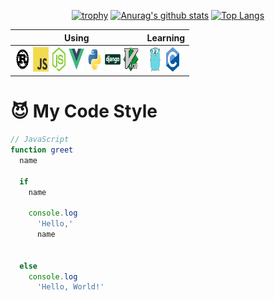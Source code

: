 <p align="center">
  <a href="https://github.com/ryo-ma/github-profile-trophy"><img src="https://github-profile-trophy.vercel.app/?username=spenserblack&theme=gruvbox" alt="trophy"/></a>
  <a href="https://github.com/anuraghazra/github-readme-stats"><img src="https://github-readme-stats.vercel.app/api?username=spenserblack&theme=gruvbox&show_icons=true" height="180" alt="Anurag's github stats"/></a>
  <a href="https://github.com/anuraghazra/github-readme-stats"><img src="https://github-readme-stats.vercel.app/api/top-langs/?username=spenserblack&theme=gruvbox&layout=compact&langs_count=10" height="180" alt="Top Langs"/></a>
</p>

<table align="center">
  <thead>
    <tr>
      <th scope="col">Using</th>
      <th scope="col">Learning</th>
    </tr>
  </thead>
  <tbody>
    <tr>
      <td>
        <img width="25" height="40" alt="Rust" src="https://raw.githubusercontent.com/devicons/devicon/master/icons/rust/rust-plain.svg" />
        <img width="25" height="40" alt="JavaScript" src="https://raw.githubusercontent.com/devicons/devicon/master/icons/javascript/javascript-original.svg" />
        <img width="25" height="40" alt="Node.js" src="https://raw.githubusercontent.com/devicons/devicon/master/icons/nodejs/nodejs-original.svg" />
        <img width="25" height="40" alt="Vue.js" src="https://raw.githubusercontent.com/devicons/devicon/master/icons/vuejs/vuejs-original.svg" />
        <img width="25" height="40" alt="Python" src="https://raw.githubusercontent.com/devicons/devicon/master/icons/python/python-original.svg" />
        <img width="25" height="40" alt="Django" src="https://raw.githubusercontent.com/devicons/devicon/master/icons/django/django-original.svg" />
        <img width="25" height="40" alt="Vim" src="https://raw.githubusercontent.com/devicons/devicon/master/icons/vim/vim-original.svg" />
      </td>
      <td>
        <img width="25" height="40" alt="Go" src="https://raw.githubusercontent.com/devicons/devicon/master/icons/go/go-original.svg" />
        <img width="25" height="40" alt="C" src="https://raw.githubusercontent.com/devicons/devicon/master/icons/c/c-original.svg" />
      </td>
    </tr>
  </tbody>
</table>

<!--
**spenserblack/spenserblack** is a ✨ _special_ ✨ repository because its `README.md` (this file) appears on your GitHub profile.

Here are some ideas to get you started:

- 🔭 I’m currently working on ...
- 🌱 I’m currently learning ...
- 👯 I’m looking to collaborate on ...
- 🤔 I’m looking for help with ...
- 💬 Ask me about ...
- 📫 How to reach me: ...
- 😄 Pronouns: ...
- ⚡ Fun fact: ...
-->

# :smiling_imp: My Code Style

```javascript
// JavaScript
function greet                                                                 (
  name                                                                         )
                                                                               {
  if                                                                           (
    name                                                                       )
                                                                               {
    console.log                                                                (
      'Hello,'                                                                 ,
      name                                                                     )
                                                                               ;
                                                                               }
  else                                                                         {
    console.log                                                                (
      'Hello, World!'                                                          )
                                                                               ;
                                                                               }
                                                                               }
```

[Rust]: https://devicon.dev/devicon.git/icons/rust/rust-plain.svg
[JavaScript]: https://devicon.dev/devicon.git/icons/javascript/javascript-original.svg
[Node.js]: https://devicon.dev/devicon.git/icons/nodejs/nodejs-original.svg
[Vue.js]: https://devicon.dev/devicon.git/icons/vuejs/vuejs-original.svg
[Nuxt.js]: https://simpleicons.org/icons/nuxt-dot-js.svg
[Python]: https://devicon.dev/devicon.git/icons/python/python-original.svg
[Django]: https://devicon.dev/devicon.git/icons/django/django-original.svg
[Go]: https://devicon.dev/devicon.git/icons/go/go-original.svg
[Git]: https://devicon.dev/devicon.git/icons/git/git-original.svg
